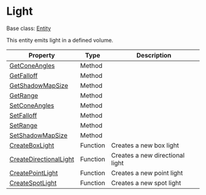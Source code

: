 # Light

Base class: [Entity](Entity.md)

This entity emits light in a defined volume.

| Property | Type | Description | 
| ----- | ----- | ----- |
| [GetConeAngles](Light_SetConeAngles.md) | Method |  |
| [GetFalloff](Light_GetFalloff.md) | Method |  |
| [GetShadowMapSize](Light_GetShadowMapSize.md) | Method |  |
| [GetRange](Light_SetRange.md) | Method |  |
| [SetConeAngles](Light_SetConeAngles.md) | Method |  |
| [SetFalloff](Light_SetFalloff.md) | Method |  |
| [SetRange](Light_SetRange.md) | Method |  |
| [SetShadowMapSize](Light_SetShadowMapSize.md) | Method |  |
| [CreateBoxLight](CreateBoxLight.md)| Function | Creates a new box light |
| [CreateDirectionalLight](CreateBoxLight.md)| Function | Creates a new directional light |
| [CreatePointLight](CreatePointLight.md)| Function | Creates a new point light |
| [CreateSpotLight](CreateSpotLight.md)| Function | Creates a new spot light |
